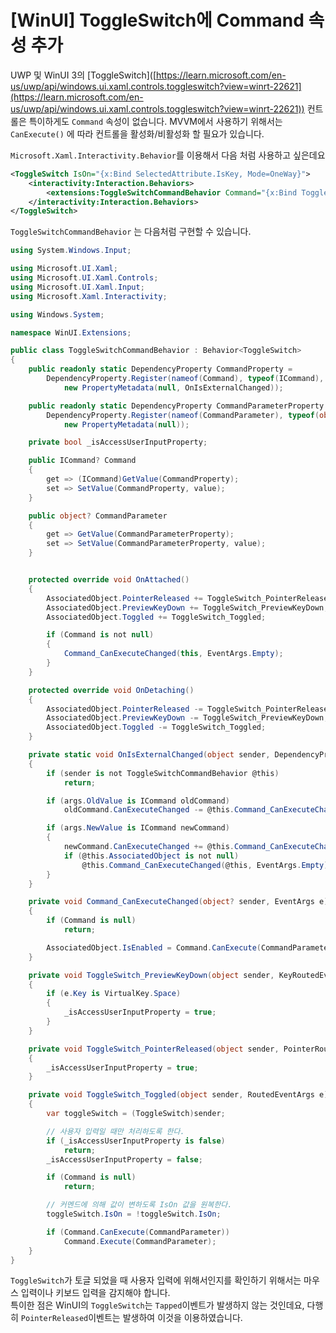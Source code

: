 # [WinUI] ToggleSwitch에 Command 속성 추가

UWP 및 WinUI 3의 \[ToggleSwitch\]([https://learn.microsoft.com/en-us/uwp/api/windows.ui.xaml.controls.toggleswitch?view=winrt-22621](https://learn.microsoft.com/en-us/uwp/api/windows.ui.xaml.controls.toggleswitch?view=winrt-22621)) 컨트롤은 특이하게도 `Command` 속성이 없습니다. MVVM에서 사용하기 위해서는 `CanExecute()` 에 따라 컨트롤을 활성화/비활성화 할 필요가 있습니다.

`Microsoft.Xaml.Interactivity.Behavior`를 이용해서 다음 처럼 사용하고 싶은데요

```xml
<ToggleSwitch IsOn="{x:Bind SelectedAttribute.IsKey, Mode=OneWay}">
    <interactivity:Interaction.Behaviors>
        <extensions:ToggleSwitchCommandBehavior Command="{x:Bind TogglePKCommand}" />
    </interactivity:Interaction.Behaviors>
</ToggleSwitch>
```

`ToggleSwitchCommandBehavior` 는 다음처럼 구현할 수 있습니다.

```csharp
using System.Windows.Input;

using Microsoft.UI.Xaml;
using Microsoft.UI.Xaml.Controls;
using Microsoft.UI.Xaml.Input;
using Microsoft.Xaml.Interactivity;

using Windows.System;

namespace WinUI.Extensions;

public class ToggleSwitchCommandBehavior : Behavior<ToggleSwitch>
{
    public readonly static DependencyProperty CommandProperty =
        DependencyProperty.Register(nameof(Command), typeof(ICommand), typeof(ToggleSwitchCommandBehavior),
            new PropertyMetadata(null, OnIsExternalChanged));

    public readonly static DependencyProperty CommandParameterProperty =
        DependencyProperty.Register(nameof(CommandParameter), typeof(object), typeof(ToggleSwitchCommandBehavior),
            new PropertyMetadata(null));

    private bool _isAccessUserInputProperty;

    public ICommand? Command
    {
        get => (ICommand)GetValue(CommandProperty);
        set => SetValue(CommandProperty, value);
    }

    public object? CommandParameter
    {
        get => GetValue(CommandParameterProperty);
        set => SetValue(CommandParameterProperty, value);
    }


    protected override void OnAttached()
    {
        AssociatedObject.PointerReleased += ToggleSwitch_PointerReleased;
        AssociatedObject.PreviewKeyDown += ToggleSwitch_PreviewKeyDown;
        AssociatedObject.Toggled += ToggleSwitch_Toggled;

        if (Command is not null)
        {
            Command_CanExecuteChanged(this, EventArgs.Empty);
        }
    }

    protected override void OnDetaching()
    {
        AssociatedObject.PointerReleased -= ToggleSwitch_PointerReleased;
        AssociatedObject.PreviewKeyDown -= ToggleSwitch_PreviewKeyDown;
        AssociatedObject.Toggled -= ToggleSwitch_Toggled;
    }

    private static void OnIsExternalChanged(object sender, DependencyPropertyChangedEventArgs args)
    {
        if (sender is not ToggleSwitchCommandBehavior @this)
            return;

        if (args.OldValue is ICommand oldCommand)
            oldCommand.CanExecuteChanged -= @this.Command_CanExecuteChanged;

        if (args.NewValue is ICommand newCommand)
        {
            newCommand.CanExecuteChanged += @this.Command_CanExecuteChanged;
            if (@this.AssociatedObject is not null)
                @this.Command_CanExecuteChanged(@this, EventArgs.Empty);
        }
    }

    private void Command_CanExecuteChanged(object? sender, EventArgs e)
    {
        if (Command is null)
            return;

        AssociatedObject.IsEnabled = Command.CanExecute(CommandParameter);
    }

    private void ToggleSwitch_PreviewKeyDown(object sender, KeyRoutedEventArgs e)
    {
        if (e.Key is VirtualKey.Space)
        {
            _isAccessUserInputProperty = true;
        }
    }

    private void ToggleSwitch_PointerReleased(object sender, PointerRoutedEventArgs e)
    {
        _isAccessUserInputProperty = true;
    }

    private void ToggleSwitch_Toggled(object sender, RoutedEventArgs e)
    {
        var toggleSwitch = (ToggleSwitch)sender;

        // 사용자 입력일 때만 처리하도록 한다.
        if (_isAccessUserInputProperty is false)
            return;
        _isAccessUserInputProperty = false;

        if (Command is null)
            return;

        // 커멘드에 의해 값이 변하도록 IsOn 값을 원복한다.
        toggleSwitch.IsOn = !toggleSwitch.IsOn;

        if (Command.CanExecute(CommandParameter))
            Command.Execute(CommandParameter);
    }
}
```

`ToggleSwitch`가 토글 되었을 때 사용자 입력에 위해서인지를 확인하기 위해서는 마우스 입력이나 키보드 입력을 감지해야 합니다.  
특이한 점은 WinUI의 `ToggleSwitch`는 `Tapped`이벤트가 발생하지 않는 것인데요, 다행히 `PointerReleased`이벤트는 발생하여 이것을 이용하였습니다.